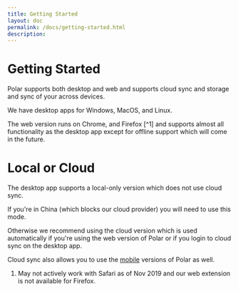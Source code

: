```yaml
---
title: Getting Started
layout: doc
permalink: /docs/getting-started.html
description:  
---
```


# Getting Started 

Polar supports both desktop and web and supports cloud sync and storage and sync of your across devices.

We have desktop apps for Windows, MacOS, and Linux.

The web version runs on Chrome, and Firefox [^1] and supports almost all functionality as the desktop app except 
for offline support which will come in the future. 

# Local or Cloud

The desktop app supports a local-only version which does not use cloud sync. 

If you're in China (which blocks our cloud provider) you will need to use this mode. 

Otherwise we recommend using the cloud version which is used automatically if you're using the web version of Polar
or if you login to cloud sync on the desktop app.

Cloud sync also allows you to use the [mobile](/docs/mobile.html) versions of Polar as well.

1. May not actively work with Safari as of Nov 2019 and our web extension is not available for Firefox.
